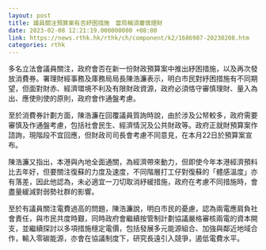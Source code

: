 ```yaml
---
layout: post
title: 議員關注預算案有否紓困措施　當局稱須審慎理財
date: 2023-02-08 12:21:19.000000000 +08:00
link: https://news.rthk.hk/rthk/ch/component/k2/1686987-20230208.htm
categories: rthk
---
```


多名立法會議員關注，政府會否在新一份財政預算案中推出紓困措施，以及再次發放消費券。署理財經事務及庫務局局長陳浩濂表示，明白市民對紓困措施有不同期望，但面對財赤、經濟環境不利及有限財政資源，政府必須恪守審慎理財、量入為出、應使則使的原則，政府會作通盤考慮。

至於消費券計劃方面，陳浩濂在回覆議員質詢時說，由於涉及公帑較多，政府需要審慎及作通盤考慮，包括社會民生、經濟情況及公共財政等。政府正就財預算案作諮詢，現階段不宜回應，但財政司司長會考慮不同意見，在本月22日於預算案宣布。

陳浩濂又指出，本港與內地全面通關，為經濟帶來動力，但即使今年本港經濟預料比去年好，但要關注復蘇的力度及速度，不同階層打工仔對復蘇的「體感溫度」亦有落差，因此他認為，未必適宜一刀切取消紓緩措施，政府在考慮不同措施時，會盡量緩減對弱勢社群的影響。

至於有議員關注電費過高的問題，陳浩濂說，明白市民的憂慮，認為兩電應肩負社會責任，與市民共度時艱，同時政府會繼續按管制計劃協議嚴格審核兩電的資本開支，並繼續探討以多項措施穩定電價，包括發展多元能源組合、加強與鄰近地域合作，輸入零碳能源，亦會在協議制度下，研究長遠引入競爭，遏低電費水平。
